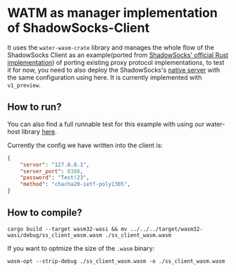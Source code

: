 # WATM as manager implementation of ShadowSocks-Client

It uses the `water-wasm-crate` library and manages the whole flow of the ShadowSocks Client as an example(ported from [ShadowSocks' official Rust implementation](https://github.com/shadowsocks/shadowsocks-rust)) of porting existing proxy protocol implementations, to test it for now, you need to also deploy the ShadowSocks's [native server](https://github.com/shadowsocks/shadowsocks-rust) with the same configuration using here. It is currently implemented with `v1_preview`.

## How to run?
You can also find a full runnable test for this example with using our water-host library [here](https://github.com/refraction-networking/water-rs/blob/main/tests/tests/ss_testing.rs).

Currently the config we have written into the client is:
```json
{
    "server": "127.0.0.1",
    "server_port": 8388,
    "password": "Test!23",
    "method": "chacha20-ietf-poly1305",
}
```

## How to compile?
```shell
cargo build --target wasm32-wasi && mv ../../../target/wasm32-wasi/debug/ss_client_wasm.wasm ./ss_client_wasm.wasm
```

If you want to optmize the size of the `.wasm` binary:
```shell
wasm-opt --strip-debug ./ss_client_wasm.wasm -o ./ss_client_wasm.wasm
```